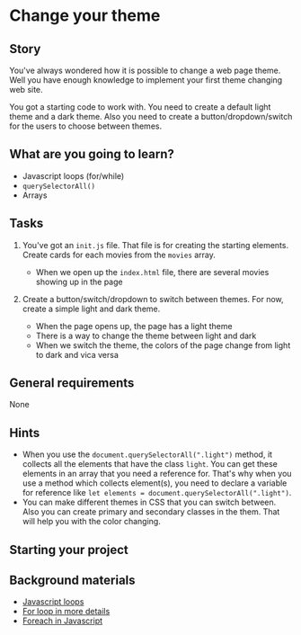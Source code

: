 # Change your theme

## Story

You've always wondered how it is possible to change a web page theme.
Well you have enough knowledge to implement your first theme changing web site.

You got a starting code to work with. You need to create a default light theme and a dark theme.
Also you need to create a button/dropdown/switch for the users to choose between themes.

## What are you going to learn?

- Javascript loops (for/while)
- `querySelectorAll()`
- Arrays

## Tasks

1. You've got an `init.js` file. That file is for creating the starting elements. Create cards for each movies from the `movies` array.
    - When we open up the `index.html` file, there are several movies showing up in the page

2. Create a button/switch/dropdown to switch between themes. For now, create a simple light and dark theme.
    - When the page opens up, the page has a light theme
    - There is a way to change the theme between light and dark
    - When we switch the theme, the colors of the page change from light to dark and vica versa

## General requirements

None

## Hints

- When you use the `document.querySelectorAll(".light")` method, it collects all the elements that have the class `light`.
  You can get these elements in an array that you need a reference for.
  That's why when you use a method which collects element(s), you need to declare a variable for reference like `let elements = document.querySelectorAll(".light")`.
- You can make different themes in CSS that you can switch between. Also you can create primary and secondary classes in the them. That will help you with the color changing.

## Starting your project



## Background materials

- <i class="far fa-exclamation"></i> [Javascript loops](https://developer.mozilla.org/en-US/docs/Web/JavaScript/Guide/Loops_and_iteration)
- <i class="far fa-exclamation"></i> [For loop in more details](https://developer.mozilla.org/en-US/docs/Web/JavaScript/Reference/Statements/for)
- <i class="far fa-book-open"></i> [Foreach in Javascript](https://developer.mozilla.org/en-US/docs/Web/JavaScript/Reference/Statements/for...in)
